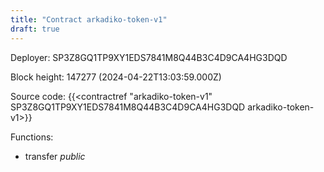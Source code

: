 ```yaml
---
title: "Contract arkadiko-token-v1"
draft: true
---
```

Deployer: SP3Z8GQ1TP9XY1EDS7841M8Q44B3C4D9CA4HG3DQD


 



Block height: 147277 (2024-04-22T13:03:59.000Z)

Source code: {{<contractref "arkadiko-token-v1" SP3Z8GQ1TP9XY1EDS7841M8Q44B3C4D9CA4HG3DQD arkadiko-token-v1>}}

Functions:

* transfer _public_
